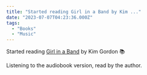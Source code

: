 ```yaml
---
title: "Started reading Girl in a Band by Kim ..."
date: "2023-07-07T04:23:36.000Z"
tags: 
  - "Books"
  - "Music"
---
```


Started reading [Girl in a Band](https://bookshop.org/a/21729/9780062295903) by Kim Gordon 📚

Listening to the audiobook version, read by the author.

